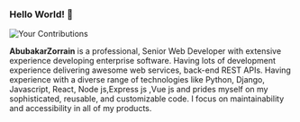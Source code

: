 ### Hello World! 👋
<!-- ![Your Streak](https://img.shields.io/github/last-commit/AbubakarZorrain/Django-Basic?label=streak&logo=github) -->
![Your Contributions](https://github-readme-stats.vercel.app/api?username=AbubakarZorrain&show_icons=true&count_private=true&hide_title=true)


**AbubakarZorrain** is a professional, Senior Web Developer with extensive experience developing enterprise software. Having lots of development experience delivering awesome web services, back-end REST APIs. Having experience with a diverse range of technologies like Python, Django, Javascript, React, Node js,Express js ,Vue js and prides myself on my sophisticated, reusable, and customizable code. I focus on maintainability and accessibility in all of my products.
<!-- 
Here are some ideas to get you started:

- 🔭 I’m currently working on ...
- 🌱 I’m currently learning ...
- 👯 I’m looking to collaborate on ...
- 🤔 I’m looking for help with ...
- 💬 Ask me about ...
- 📫 How to reach me: ...
- 😄 Pronouns: ...
- ⚡ Fun fact: ... -->

